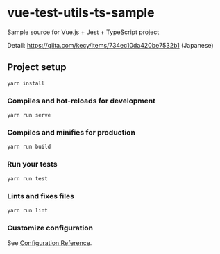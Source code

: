 # vue-test-utils-ts-sample
Sample source for Vue.js + Jest + TypeScript project

Detail: https://qiita.com/kecy/items/734ec10da420be7532b1 (Japanese)

## Project setup
```
yarn install
```

### Compiles and hot-reloads for development
```
yarn run serve
```

### Compiles and minifies for production
```
yarn run build
```

### Run your tests
```
yarn run test
```

### Lints and fixes files
```
yarn run lint
```

### Customize configuration
See [Configuration Reference](https://cli.vuejs.org/config/).
